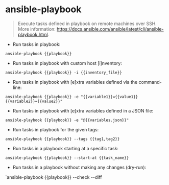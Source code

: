 # ansible-playbook

> Execute tasks defined in playbook on remote machines over SSH.
> More information: <https://docs.ansible.com/ansible/latest/cli/ansible-playbook.html>.

- Run tasks in playbook:

`ansible-playbook {{playbook}}`

- Run tasks in playbook with custom host [i]nventory:

`ansible-playbook {{playbook}} -i {{inventory_file}}`

- Run tasks in playbook with [e]xtra variables defined via the command-line:

`ansible-playbook {{playbook}} -e "{{variable1}}={{value1}} {{variable2}}={{value2}}"`

- Run tasks in playbook with [e]xtra variables defined in a JSON file:

`ansible-playbook {{playbook}} -e "@{{variables.json}}"`

- Run tasks in playbook for the given tags:

`ansible-playbook {{playbook}} --tags {{tag1,tag2}}`

- Run tasks in a playbook starting at a specific task:

`ansible-playbook {{playbook}} --start-at {{task_name}}`

- Run tasks in a playbook without making any changes (dry-run):

`ansible-playbook {{playbook}} --check --diff
